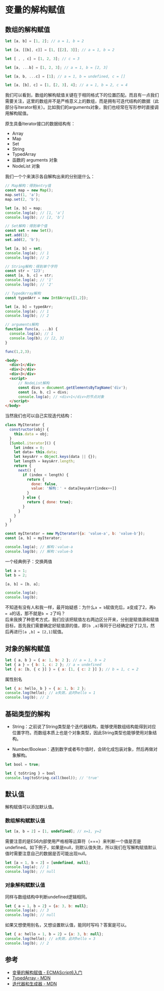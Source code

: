 # 变量的解构赋值

## 数组的解构赋值
```javascript
let [a, b] = [1, 2]; // a = 1, b = 2

let [a, [[b], c]] = [1, [[2], 3]]; // a = 1, b = 2

let [ , , c] = [1, 2, 3]; // c = 3

let [a, ...b] = [1, 2, 3]; // a = 1, b = [2, 3]

let [a, b, ...c] = [1]; // a = 1, b = undefined, c = []

let [a, [b], c] = [1, [2, 3], 4]; // a = 1, b = 2, c = 4
```
我们可以看到，数组的解构赋值关键在于相同格式下的位置匹配。而且有一点我们需要关注，这里的数组并不是严格意义上的数组，而是拥有可迭代结构的数据（此部分与Iterator相关）。比如我们的arguments对象，我们也经常在写形参时直接调用解构赋值。

原生具备Iterator接口的数据结构有：
* Array
* Map
* Set
* String
* TypedArray
* 函数的 arguments 对象
* NodeList 对象

我们一个个来演示各自解构出来的分别是什么：
```javascript
// Map解构：得到entry值
const map = new Map();
map.set(1, 'a');
map.set(2, 'b');

let [a, b] = map;
console.log(a); // [1, 'a']
console.log(b); // [2, 'b']
```

```javascript
// Set解构：得到单个值
const set = new Set();
set.add(1);
set.add(2, 'b');

let [a, b] = set;
console.log(a); // 1
console.log(b); // 2
```

```javascript
// String解构：得到单个字符
const str = '123';
const [a, b, c] = str;
console.log(a); // '1'
console.log(b); // '2'
```

```javascript
// TypedArray解构
const typedArr = new Int8Array([1,2]);

let [a, b] = typedArr;
console.log(a); // 1
console.log(b); // 2
```

```javascript
// arguments解构
function func(a, ...b) {
  console.log(a); // 1
  console.log(b); // [2, 3]
}

func(1,2,3);
```

```html
<body>
  <div>1</div>
  <div>2</div>
  <div>3</div>
  <script>
      // NodeList解构
      const divs = document.getElementsByTagName('div');
      const [a, b, c] = divs;
      console.log(a); // <div>1</div>的节点对象
  </script>
</body>
```

当然我们也可以自己实现迭代结构：
```javascript
class MyIterator {
  constructor(obj) {
    this.data = obj;
  }
  [Symbol.iterator]() {
    let index = 0;
    let data= this.data;
    let keysArr = Object.keys(data || {});
    let length = keysArr.length;
    return {
      next() {
        if (index < length) {
          return {
            done: false,
            value: '解构：' + data[keysArr[index++]]
          }
        } else {
          return { done: true};
        }
      }
    }
  }
}

const myIterator = new MyIterator({a: 'value-a', b: 'value-b'});
const [a, b] = myIterator;

console.log(a); // 解构：value-a
console.log(b); // 解构：value-b
```



一个经典例子：交换两值
```javascript
let a = 1;
let b = 2;

[a, b] = [b, a];

console.log(a);
console.log(b);

```
不知道有没有人和我一样，最开始疑惑：为什么`a = b`赋值完后，a变成了2，再`b = a`的话，那不就是`b = 2`了吗？  
后来我换了种思考方式，我们应该把赋值左右两边区分开来，分别是赋值源和赋值目标，首先我们需要确定好赋值源的值，即`[b ,a]`等同于已经确定好了[2,1]，然后再进行`[a ,b] = [2,1]`赋值。


## 对象的解构赋值
```javascript
let { a, b } = { a: 1, b: 2 }; // a = 1, b = 2
let { a } = { b: 1, c: 2 }; // a = undefined
let { a: [b, { c }] } = { a: [1, { c: 2 }] }; // b = 1, c = 2
```
属性别名
```javascript
let { a: hello, b } = { a: 1, b: 2 };
console.log(hello); // a失效，此时hello = 1
console.log(b); // 2
```


## 基础类型的解构
* String：之前说了String类型是个迭代器结构，能够使用数组结构能得到对应位置字符。而数组本质上也是个对象类型，因此String类型也能够使用对象结构。

* Number/Boolean：遇到数字或者布尔值时，会转化成包装对象，然后再做对象解构。
```javascript
let bool = true;

let { toString } = bool
console.log(toString.call(bool)); // 'true'
```

## 默认值
解构赋值可以添加默认值。

### 数组解构赋默认值
```javascript
let [a, b = 2] = [1, undefined]; // x=1, y=2
```

需要注意的是ES6内部使用严格相等运算符（===）来判断一个值是否是undefined。如下例子，如果是null，则默认值失效，所以我们在写解构赋值默认值时需要注意自己的数据是否可能出现null。
```javascript
let [a = 1, b = 2] = [undefined, null];
console.log(a); // 1
console.log(b); // null
```

### 对象解构赋默认值
同样与数组结构中判断undefined逻辑相同。
```javascript
let { a = 1, b = 2} = {a: 3, b: null};
console.log(a); // 3
console.log(b); // null
```

如果又想使用别名，又想设置默认值，能同时写吗？答案是可以。
```javascript
let { a: hello = 1, b = 2} = {a: 3, b: null};
console.log(hello); // a失效，此时hello = 3
console.log(b); // 2
```

## 参考
* [变量的解构赋值 - ECMAScript6入门](https://es6.ruanyifeng.com/#docs/destructuring)  
* [TypedArray - MDN](https://developer.mozilla.org/zh-CN/docs/Web/JavaScript/Reference/Global_Objects/TypedArray)  
* [迭代器和生成器 - MDN](https://developer.mozilla.org/zh-CN/docs/Web/JavaScript/Guide/Iterators_and_Generators)